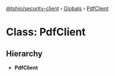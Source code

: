 [@tshio/security-client](../README.md) › [Globals](../globals.md) › [PdfClient](pdfclient.md)

# Class: PdfClient

## Hierarchy

* **PdfClient**
